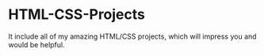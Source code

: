 # HTML-CSS-Projects
It include all of my amazing HTML/CSS projects, which will impress you and would be helpful.
